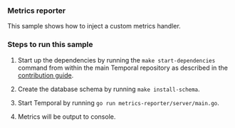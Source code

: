 ### Metrics reporter

This sample shows how to inject a custom metrics handler.

### Steps to run this sample
1. Start up the dependencies by running the `make start-dependencies` command from within the main Temporal repository
as described in the 
[contribution guide](https://github.com/temporalio/temporal/blob/master/CONTRIBUTING.md#runing-server-locally).

2. Create the database schema by running `make install-schema`.

3. Start Temporal by running `go run metrics-reporter/server/main.go`.

4. Metrics will be output to console.

